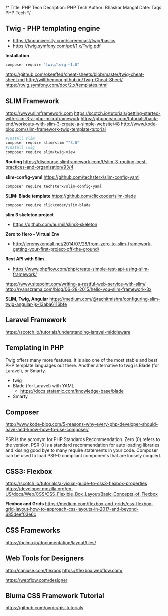 /*
Title: PHP Tech
Decription: PHP Tech
Author: Bhaskar Mangal
Date: 
Tags: PHP Tech
*/

##  Twig - PHP templating engine
* https://knpuniversity.com/screencast/twig/basics
* https://twig.symfony.com/pdf/1.x/Twig.pdf

**Installation**
```bash
composer require "twig/twig:~1.0"
```
https://github.com/okeeffed/cheat-sheets/blob/master/twig-cheat-sheet.md
http://willthemoor.github.io/Twig-Cheat-Sheet/
https://twig.symfony.com/doc/2.x/templates.html

## SLIM Framework
https://www.slimframework.com
https://scotch.io/tutorials/getting-started-with-slim-3-a-php-microframework
https://phpocean.com/tutorials/back-end/workouts-with-slim-3-create-a-simple-website/48
http://www.kode-blog.com/slim-framework-twig-template-tutorial

```bash
#Install slim
composer require slim/slim "^3.0"
#Install Twig
composer require slim/twig-view
```
**Routing**
https://discourse.slimframework.com/t/slim-3-routing-best-practices-and-organization/93/4

**slim-config-yaml**
https://github.com/techsterx/slim-config-yaml
```bash
composer require techsterx/slim-config-yaml
```
**SLIM: Blade template**
https://github.com/clickcoder/slim-blade
```bash
composer require clickcoder/slim-blade
```

**slim 3 skeleton project**
- https://github.com/aurmil/slim3-skeleton

**Zero to Hero - Virtual Env**
- http://jeremykendall.net/2014/07/28/from-zero-to-slim-framework-getting-your-first-project-off-the-ground/

**Rest API with Slim**
- https://www.phpflow.com/php/create-simple-rest-api-using-slim-framework/

https://www.sitepoint.com/writing-a-restful-web-service-with-slim/
http://ryanszrama.com/blog/06-28-2015/hello-you-slim-framework-3x

**SLIM, Twig, Angular**
https://medium.com/@rachitmishra/configuring-slim-twig-angular-js-13aba6116bfe

## Laravel Framework
https://scotch.io/tutorials/understanding-laravel-middleware

## Templating in PHP
Twig offers many more features. It is also one of the most stable and best PHP template languages out there. Another alternative to twig is Blade (for Laravel), or Smarty.
- twig
- Blade (for Laravel) with YAML
	* https://docs.statamic.com/knowledge-base/blade
- Smarty

## Composer
http://www.kode-blog.com/5-reasons-why-every-php-developer-should-have-and-know-how-to-use-composer/

 PSR is the acronym for PHP Standards Recommendation. Zero (0) refers to the version. PSR-0 is a standard recommendation for auto loading libraries and kissing good bye to many require statements in your code. Composer can be used to load PSR-0 compliant components that are loosely coupled.


 ## CSS3: Flexbox
 https://scotch.io/tutorials/a-visual-guide-to-css3-flexbox-properties
 https://developer.mozilla.org/en-US/docs/Web/CSS/CSS_Flexible_Box_Layout/Basic_Concepts_of_Flexbox

**Flexbox and Grids**
https://medium.com/flexbox-and-grids/css-flexbox-grid-layout-how-to-approach-css-layouts-in-2017-and-beyond-685deef03e6c

 ## CSS Frameworks


 https://bulma.io/documentation/layout/tiles/


## Web Tools for Designers
http://caniuse.com/flexbox
https://flexbox.webflow.com/

https://webflow.com/designer

## Bluma CSS Framework Tutorial
https://github.com/ovrdc/gis-tutorials